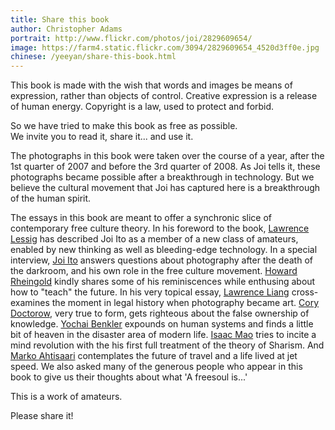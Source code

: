 ```yaml
---
title: Share this book
author: Christopher Adams
portrait: http://www.flickr.com/photos/joi/2829609654/
image: https://farm4.static.flickr.com/3094/2829609654_4520d3ff0e.jpg
chinese: /yeeyan/share-this-book.html
---
```


This book is made with the wish that words and images be means of
expression, rather than objects of control. Creative expression is a
release of human energy. Copyright is a law, used to protect and forbid.

So we have tried to make this book as free as possible.<br/>
We invite you to read it, share it... and use it.

The photographs in this book were taken over the course of a year, after
the 1st quarter of 2007 and before the 3rd quarter of 2008. As Joi tells
it, these photographs became possible after a breakthrough in
technology. But we believe the cultural movement that Joi has captured
here is a breakthrough of the human spirit.

The essays in this book are meant to offer a synchronic slice of
contemporary free culture theory. In his foreword to the book, [Lawrence
Lessig] has described Joi Ito as a member of a new class of amateurs,
enabled by new thinking as well as bleeding-edge technology. In a
special interview, [Joi Ito] answers questions about photography after
the death of the darkroom, and his own role in the free culture
movement. [Howard Rheingold] kindly shares some of his reminiscences
while enthusing about how to "teach" the future. In his very topical
essay, [Lawrence Liang] cross-examines the moment in legal history when
photography became art.  [Cory Doctorow], very true to form, gets
righteous about the false ownership of knowledge. [Yochai Benkler]
expounds on human systems and finds a little bit of heaven in the
disaster area of modern life. [Isaac Mao] tries to incite a mind
revolution with the his first full treatment of the theory of
Sharism. And [Marko Ahtisaari] contemplates the future of travel and a
life lived at jet speed. We also asked many of the generous people who
appear in this book to give us their thoughts about what 'A freesoul
is...'

This is a work of amateurs.

Please share it!

[Cory Doctorow]: http://freesouls.cc/essays/05-cory-doctorow-you-cant-own-knowledge.html
[Howard Rheingold]: http://freesouls.cc/essays/03-howard-rheingold-participative-pedagogy-for-a-literacy-of-literacies.html
[Isaac Mao]: http://freesouls.cc/essays/07-isaac-mao-sharism.html
[Joi Ito]: http://freesouls.cc/essays/02-joi-ito-just-another-free-soul.html
[Lawrence Lessig]: http://freesouls.cc/essays/00-foreword-lawrence-lessig.html
[Lawrence Liang]: http://freesouls.cc/essays/04-lawrence-liang-free-as-in-soul.html
[Marko Ahtisaari]: http://freesouls.cc/essays/08-marko-ahtisaari-intelligent-travel.html
[Yochai Benkler]: http://freesouls.cc/essays/06-yochai-benkler-complexity-and-humanity.html
